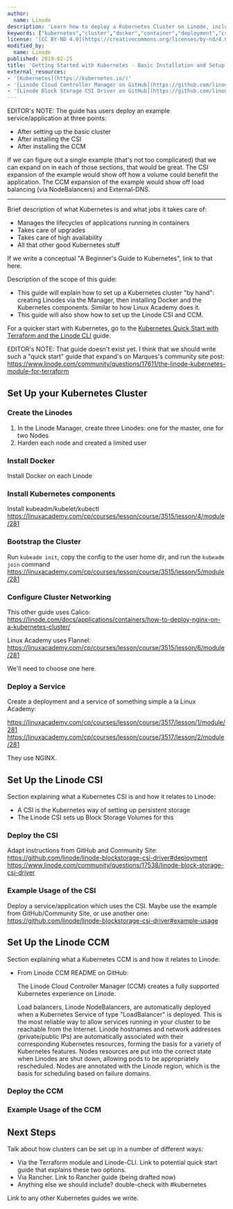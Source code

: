 ```yaml
---
author:
  name: Linode
description: 'Learn how to deploy a Kubernetes Cluster on Linode, including the Linode CSI and CCM.'
keywords: ["kubernetes","cluster","docker","container","deployment","csi","ccm"]
license: '[CC BY-ND 4.0](https://creativecommons.org/licenses/by-nd/4.0)'
modified_by:
  name: Linode
published: 2019-02-25
title: 'Getting Started with Kubernetes - Basic Installation and Setup'
external_resources:
- '[Kubernetes](https://kubernetes.io/)'
- '[Linode Cloud Controller Manager on GitHub](https://github.com/linode/linode-cloud-controller-manager)'
- '[Linode Block Storage CSI Driver on GitHub](https://github.com/linode/linode-blockstorage-csi-driver)'
---
```


EDITOR's NOTE: The guide has users deploy an example service/application at three points:

- After setting up the basic cluster
- After installing the CSI
- After installing the CCM

If we can figure out a single example (that's not too complicated) that we can expand on in each of those sections, that would be great. The CSI expansion of the example would show off how a volume could benefit the application. The CCM expansion of the example would show off load balancing (via NodeBalancers) and External-DNS.

-------

Brief description of what Kubernetes is and what jobs it takes care of:

- Manages the lifecycles of applications running in containers
- Takes care of upgrades
- Takes care of high availability
- All that other good Kubernetes stuff

If we write a conceptual "A Beginner's Guide to Kubernetes", link to that here.

Description of the scope of this guide:

- This guide will explain how to set up a Kubernetes cluster "by hand": creating Linodes via the Manager, then installing Docker and the Kubernetes components. Similar to how Linux Academy does it.
- This guide will also show how to set up the Linode CSI and CCM.

For a quicker start with Kubernetes, go to the [Kubernetes Quick Start with Terraform and the Linode CLI]() guide.

EDITOR's NOTE: That guide doesn't exist yet. I think that we should write such a "quick start" guide that expand's on Marques's community site post: https://www.linode.com/community/questions/17611/the-linode-kubernetes-module-for-terraform

## Set Up your Kubernetes Cluster

### Create the Linodes

1. In the Linode Manager, create three Linodes: one for the master, one for two Nodes
2. Harden each node and created a limited user

### Install Docker

Install Docker on each Linode

### Install Kubernetes components

Install kubeadm/kubelet/kubectl
https://linuxacademy.com/cp/courses/lesson/course/3515/lesson/4/module/281

### Bootstrap the Cluster

Run `kubeadm init`, copy the config to the user home dir, and run the `kubeadm join` command
https://linuxacademy.com/cp/courses/lesson/course/3515/lesson/5/module/281

### Configure Cluster Networking

This other guide uses Calico:
https://linode.com/docs/applications/containers/how-to-deploy-nginx-on-a-kubernetes-cluster/

Linux Academy uses Flannel:
https://linuxacademy.com/cp/courses/lesson/course/3515/lesson/6/module/281

We'll need to choose one here.

### Deploy a Service

Create a deployment and a service of something simple a la Linux Academy:

https://linuxacademy.com/cp/courses/lesson/course/3517/lesson/1/module/281
https://linuxacademy.com/cp/courses/lesson/course/3517/lesson/2/module/281

They use NGINX.

## Set Up the Linode CSI

Section explaining what a Kubernetes CSI is and how it relates to Linode:

- A CSI is the Kubernetes way of setting up persistent storage
- The Linode CSI sets up Block Storage Volumes for this

### Deploy the CSI

Adapt instructions from GitHub and Community Site:
https://github.com/linode/linode-blockstorage-csi-driver#deployment
https://www.linode.com/community/questions/17538/linode-block-storage-csi-driver

### Example Usage of the CSI

Deploy a service/application which uses the CSI. Maybe use the example from GitHub/Community Site, or use another one:
https://github.com/linode/linode-blockstorage-csi-driver#example-usage

## Set Up the Linode CCM

Section explaining what a Kubernetes CCM is and how it relates to Linode:

- From Linode CCM README on GitHub:

    The Linode Cloud Controller Manager (CCM) creates a fully supported Kubernetes experience on Linode.

    Load balancers, Linode NodeBalancers, are automatically deployed when a Kubernetes Service of type "LoadBalancer" is deployed. This is the most reliable way to allow services running in your cluster to be reachable from the Internet.
    Linode hostnames and network addresses (private/public IPs) are automatically associated with their corresponding Kubernetes resources, forming the basis for a variety of Kubernetes features.
    Nodes resources are put into the correct state when Linodes are shut down, allowing pods to be appropriately rescheduled.
    Nodes are annotated with the Linode region, which is the basis for scheduling based on failure domains.

### Deploy the CCM

### Example Usage of the CCM

## Next Steps

Talk about how clusters can be set up in a number of different ways:

- Via the Terraform module and Linode-CLI. Link to potential quick start guide that explains these two options.
- Via Rancher. Link to Rancher guide (being drafted now)
- Anything else we should include? double-check with #kubernetes

Link to any other Kubernetes guides we write.